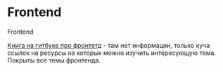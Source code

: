 # Frontend

Frontend

[Книга на гитбуке про фронтетд](https://frontendmasters.com/books/front-end-handbook/2018/learning/cs.html) - там нет информации, только куча ссылок на ресурсы на которых можно изучить интересующую тема. Покрыты все темы фронтенда.
